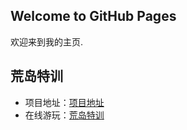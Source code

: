 ## Welcome to GitHub Pages

欢迎来到我的主页.

## 荒岛特训

- 项目地址：[项目地址](https://github.com/baijuan515/game)
- 在线游玩：[荒岛特训](https://dancing-churros-4b807a.netlify.app/)


